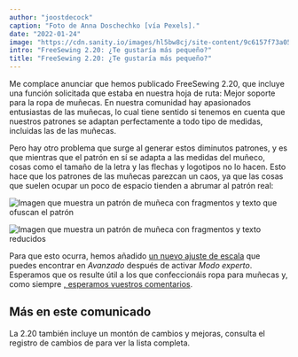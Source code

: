 ```yaml
---
author: "joostdecock"
caption: "Foto de Anna Doschechko [vía Pexels]."
date: "2022-01-24"
image: "https://cdn.sanity.io/images/hl5bw8cj/site-content/9c6157f73a050c291cf5441d08c3a74db6670aee-1920x1280.jpg"
intro: "FreeSewing 2.20: ¿Te gustaría más pequeño?"
title: "FreeSewing 2.20: ¿Te gustaría más pequeño?"
---
```


Me complace anunciar que hemos publicado FreeSewing 2.20, que incluye una función solicitada que estaba en nuestra hoja de ruta: Mejor soporte para la ropa de muñecas. En nuestra comunidad hay apasionados entusiastas de las muñecas, lo cual tiene sentido si tenemos en cuenta que nuestros patrones se adaptan perfectamente a todo tipo de medidas, incluidas las de las muñecas.

Pero hay otro problema que surge al generar estos diminutos patrones, y es que mientras que el patrón en sí se adapta a las medidas del muñeco, cosas como el tamaño de la letra y las flechas y logotipos no lo hacen. Esto hace que los patrones de las muñecas parezcan un caos, ya que las cosas que suelen ocupar un poco de espacio tienden a abrumar al patrón real:

![Imagen que muestra un patrón de muñeca con fragmentos y texto que ofuscan el patrón](https://posts.freesewing.org/uploads/pres_scale_de0edf2cd7.png "Se trata de Aaron para una muñeca de tamaño 1/10 en 2,19. No muy bien")

![Imagen que muestra un patrón de muñeca con fragmentos y texto reducidos](https://posts.freesewing.org/uploads/post_scale_5a422f8c73.png "Es el mismo Aarón en 2.20. Como puedes ver, es mucho mejor")

Para que esto ocurra, hemos añadido [un nuevo ajuste de escala](/docs/guide/options/scale) que puedes encontrar en *Avanzado* después de activar *Modo experto*. Esperamos que os resulte útil a los que confeccionáis ropa para muñecas y, como siempre [, esperamos vuestros comentarios](https://discord.freesewing.org/).

## Más en este comunicado

La 2.20 también incluye un montón de cambios y mejoras, consulta el registro de cambios de [](https://github.com/freesewing/freesewing/blob/develop/CHANGELOG.md#2200-2022-01-24) para ver la lista completa.
